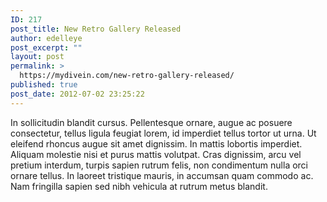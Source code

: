 ```yaml
---
ID: 217
post_title: New Retro Gallery Released
author: edelleye
post_excerpt: ""
layout: post
permalink: >
  https://mydivein.com/new-retro-gallery-released/
published: true
post_date: 2012-07-02 23:25:22
---
```

In sollicitudin blandit cursus. Pellentesque ornare, augue ac posuere consectetur, tellus ligula feugiat lorem, id imperdiet tellus tortor ut urna. Ut eleifend rhoncus augue sit amet dignissim. In mattis lobortis imperdiet. Aliquam molestie nisi et purus mattis volutpat. Cras dignissim, arcu vel pretium interdum, turpis sapien rutrum felis, non condimentum nulla orci ornare tellus. In laoreet tristique mauris, in accumsan quam commodo ac. Nam fringilla sapien sed nibh vehicula at rutrum metus blandit.